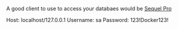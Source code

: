 A good client to use to access your databaes would be [Sequel Pro](https://www.sequelpro.com/)

Host: localhost/127.0.0.1
Username: sa
Password: 123!Docker123!
